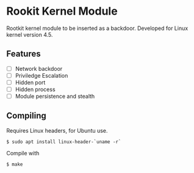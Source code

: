 # Rookit Kernel Module

Rootkit kernel module to be inserted as a backdoor.
Developed for Linux kernel version 4.5.

## Features

- [ ] Network backdoor
- [ ] Priviledge Escalation
- [ ] Hidden port
- [ ] Hidden process
- [ ] Module persistence and stealth

## Compiling

Requires Linux headers, for Ubuntu use.

```
$ sudo apt install linux-header-`uname -r`
```

Compile with

```
$ make
```
